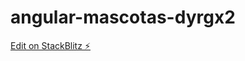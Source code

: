 # angular-mascotas-dyrgx2

[Edit on StackBlitz ⚡️](https://stackblitz.com/edit/angular-mascotas-dyrgx2)